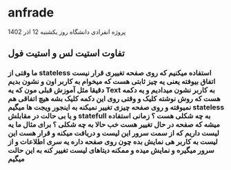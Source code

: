 # anfrade
پروژه انفرادی دانشگاه روز یکشنبه 12 اذر 1402
<h2>تفاوت استیت لس و استیت فول </h2>
<h3>ما وقتی از stateless استفاده میکنیم که روی صفحه تغییری قرار نیست اتفاق بیوفته یعنی یه چیز ثابتی هست که میخوام به کاربر اون و نشون بدیم دقیقا مثل آموزش قبلی مون که یه Text به کاربر نشون میدادیم و یه دکمه هست که روش نوشته کلیک و وقتی روی این دکمه کلیک بشه هیچ اتفاقی هم نمیوفته و روی صفحه چیزی تغییر نمیکنه به اینجور ویجت ها میگیم stateless و یا بی حالت در مقابلش statefull به چه شکلی هست ؟ زمانی استفاده میشه که صفحه در حال تغییر هست خب حالا به چه شکلی ؟ برای مثال ما یه لیست داریم که از سمت سرور این لیست و دریافت میکنه و قرار هست این لیست به کاربر هی نمایش بده چون روی صفحه داره یه سری اطلاعات و از سرور میگیره و نمایش میده و ممکنه دیتاهای لیست تغییر کنه به این حالت میگیم </h3>
